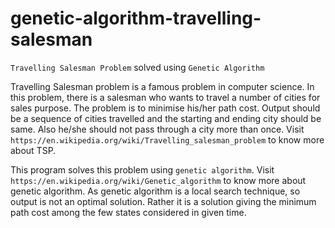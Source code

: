# genetic-algorithm-travelling-salesman
`Travelling Salesman Problem` solved using `Genetic Algorithm`

Travelling Salesman problem is a famous problem in computer science. In this problem, there is a salesman who wants to travel a number of cities for sales purpose. The problem is to minimise his/her path cost. Output should be a sequence of cities travelled and the starting and ending city should be same. Also he/she should not pass through a city more than once. Visit `https://en.wikipedia.org/wiki/Travelling_salesman_problem` to know more about TSP.

This program solves this problem using `genetic algorithm`. Visit `https://en.wikipedia.org/wiki/Genetic_algorithm` to know more about genetic algorithm. As genetic algorithm is a local search technique, so output is not an optimal solution. Rather it is a solution giving the minimum path cost among the few states considered in given time.
